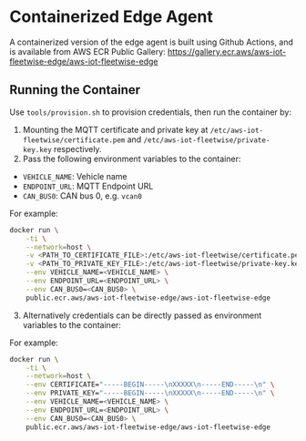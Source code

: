 # Containerized Edge Agent

A containerized version of the edge agent is built using Github Actions, and is available from AWS
ECR Public Gallery: https://gallery.ecr.aws/aws-iot-fleetwise-edge/aws-iot-fleetwise-edge

## Running the Container

Use `tools/provision.sh` to provision credentials, then run the container by:

1. Mounting the MQTT certificate and private key at `/etc/aws-iot-fleetwise/certificate.pem` and
   `/etc/aws-iot-fleetwise/private-key.key` respectively.
2. Pass the following environment variables to the container:

- `VEHICLE_NAME`: Vehicle name
- `ENDPOINT_URL`: MQTT Endpoint URL
- `CAN_BUS0`: CAN bus 0, e.g. `vcan0`

For example:

```bash
docker run \
    -ti \
    --network=host \
    -v <PATH_TO_CERTIFICATE_FILE>:/etc/aws-iot-fleetwise/certificate.pem \
    -v <PATH_TO_PRIVATE_KEY_FILE>:/etc/aws-iot-fleetwise/private-key.key \
    --env VEHICLE_NAME=<VEHICLE_NAME> \
    --env ENDPOINT_URL=<ENDPOINT_URL> \
    --env CAN_BUS0=<CAN_BUS0> \
    public.ecr.aws/aws-iot-fleetwise-edge/aws-iot-fleetwise-edge
```

3. Alternatively credentials can be directly passed as environment variables to the container:

For example:

```bash
docker run \
    -ti \
    --network=host \
    --env CERTIFICATE="-----BEGIN-----\nXXXXX\n-----END-----\n" \
    --env PRIVATE_KEY="-----BEGIN-----\nXXXXX\n-----END-----\n" \
    --env VEHICLE_NAME=<VEHICLE_NAME> \
    --env ENDPOINT_URL=<ENDPOINT_URL> \
    --env CAN_BUS0=<CAN_BUS0> \
    public.ecr.aws/aws-iot-fleetwise-edge/aws-iot-fleetwise-edge
```
